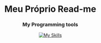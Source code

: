 <h1 align="center">Meu Próprio Read-me</h1>
<div align="center">
<h3>My Programming tools</h3>
    
  [![My Skills](https://skillicons.dev/icons?i=html,css,js,c,java,postgres,postman,git,github,vscode,windows)](https://skillicons.dev)
  
</div>



